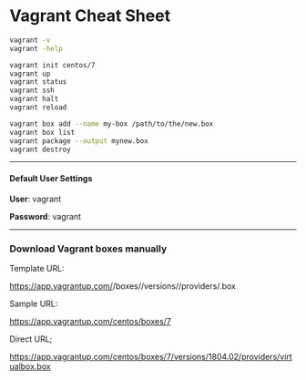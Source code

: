 # Vagrant Cheat Sheet

```sh
vagrant -v
vagrant -help
```

```sh
vagrant init centos/7
vagrant up
vagrant status 
vagrant ssh
vagrant halt
vagrant reload
```

```sh
vagrant box add --name my-box /path/to/the/new.box
vagrant box list
vagrant package --output mynew.box
vagrant destroy
```

---
#### Default User Settings

 **User**: vagrant

**Password**: vagrant

---
### Download Vagrant boxes manually

Template URL:

https://app.vagrantup.com/<organization name>/boxes/<box name>/versions/<version>/providers/<provider>.box

Sample URL:

https://app.vagrantup.com/centos/boxes/7

Direct URL;

https://app.vagrantup.com/centos/boxes/7/versions/1804.02/providers/virtualbox.box
